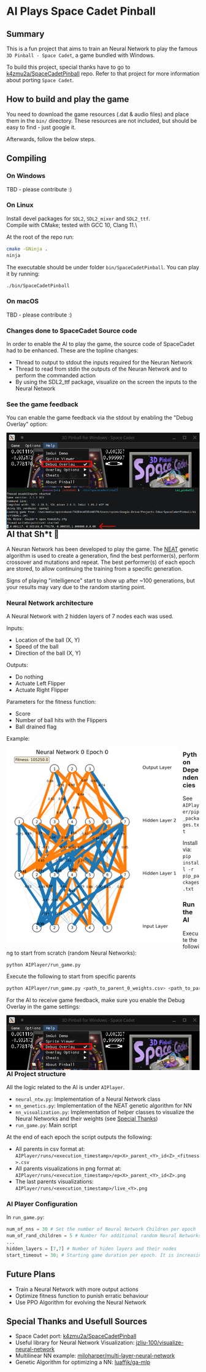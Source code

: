 # AI Plays Space Cadet Pinball

## Summary

This is a fun project that aims to train an Neural Network to play the famous `3D Pinball - Space Cadet`, a game bundled with Windows.

To build this project, special thanks have to go to [k4zmu2a/SpaceCadetPinball](https://github.com/k4zmu2a/SpaceCadetPinball) repo. Refer to that project for more information about porting `Space Cadet`.

## How to build and play the game

You need to download the game resources (.dat & audio files) and place them in the `bin/` directory.
These resources are not included, but should be easy to find - just google it.

Afterwards, follow the below steps.

## Compiling

### On Windows

TBD - please contribute :)

### On Linux

Install devel packages for `SDL2`, `SDL2_mixer` and `SDL2_ttf`.\
Compile with CMake; tested with GCC 10, Clang 11.\

At the root of the repo run:
```bash
cmake -GNinja .  
ninja
```

The executable should be under folder `bin/SpaceCadetPinball`. You can play it by running:

```bash
./bin/SpaceCadetPinball
```

### On macOS

TBD - please contribute :)

### Changes done to SpaceCadet Source code

In order to enable the AI to play the game, the source code of SpaceCadet had to be enhanced. These are the topline changes:

- Thread to output to stdout the inputs required for the Neuran Network
- Thread to read from stdin the outputs of the Neuran Network and to perform the commanded action
- By using the SDL2_ttf package, visualize on the screen the inputs to the Neural Network

### See the game feedback

You can enable the game feedback via the stdout by enabling the "Debug Overlay" option:

<img src="assets/enable_debug_overlay.png"
     alt="Enable Debug Overlay"
     style="float: left; margin-right: 10px;" />

<img src="assets/feedback_debug_overlay.png"
     alt="Feedback Debug Overlay"
     style="float: left; margin-right: 10px;" />

## AI that Sh\*t 🤖

A Neuran Network has been developed to play the game. The [NEAT](https://en.wikipedia.org/wiki/Neuroevolution_of_augmenting_topologies) genetic algorithm is used to create a generation, find the best performer(s), perform crossover and mutations and repeat. The best performer(s) of each epoch are stored, to allow continuing the training from a specific generation.

Signs of playing "intelligence" start to show up after ~100 generations, but your results may vary due to the random starting point.

### Neural Network architecture

A Neural Network with 2 hidden layers of 7 nodes each was used.

Inputs:

- Location of the ball (X, Y)
- Speed of the ball
- Direction of the ball (X, Y)

Outputs:

- Do nothing
- Actuate Left Flipper
- Actuate Right Flipper


Parameters for the fitness function:

- Score
- Number of ball hits with the Flippers
- Ball drained flag

Example:

<img src="assets/nn_example.png"
     alt="Feedback Debug Overlay"
     width="450"
     style="float: left; margin-right: 10px;" />


### Python Dependencies

See `AIPlayer/pip_packages.txt`

Install via: `pip install -r pip_packages.txt`

### Run the AI

Execute the following to start from scratch (random Neural Networks):

```bash
python AIPlayer/run_game.py
```

Execute the following to start from specific parents

```bash
python AIPlayer/run_game.py <path_to_parent_0_weights.csv> <path_to_parent_1_weights.csv> ...
```

For the AI to receive game feedback, make sure you enable the Debug Overlay in the game settings:

<img src="assets/enable_debug_overlay.png"
     alt="Enable Debug Overlay"
     style="float: left; margin-right: 10px;" />


### AI Project structure

All the logic related to the AI is under `AIPlayer`.

- `neural_ntw.py`: Implementation of a Neural Network class
- `nn_genetics.py`: Implementation of the NEAT genetic algorithm for NN
- `nn_visualization.py`: Implementation of helper classes to visualize the Neural Networks and their weights (see [Special Thanks](#special-thanks))
- `run_game.py`: Main script

At the end of each epoch the script outputs the following:

- All parents in csv format at: `AIPlayer/runs/<execution_timestamp>/ep<X>_parent_<Y>_id<Z>_<fitness>.csv`
- All parents visualizations in png format at: `AIPlayer/runs/<execution_timestamp>/ep<X>_parent_<Y>_id<Z>.png`
- The last parents visualizations: `AIPlayer/runs/<execution_timestamp>/live_<Y>.png`

### AI Player Configuration

In `run_game.py`:
```python
num_of_nns = 30 # Set the number of Neural Network Children per epoch
num_of_rand_children = 5 # Number for additional random Neural Networks per epoch
...
hidden_layers = [7,7] # Number of hiden layers and their nodes
start_timeout = 30; # Starting game duration per epoch. It is increasing by 10 sec every 10 epoch
```

## Future Plans

- Train a Neural Network with more output actions
- Optimize fitness function to punish erratic behaviour
- Use PPO Algorithm for evolving the Neural Network

## Special Thanks and Usefull Sources

- Space Cadet port: [k4zmu2a/SpaceCadetPinball](https://github.com/k4zmu2a/SpaceCadetPinball)
- Useful library for Neural Network Visualization: [jzliu-100/visualize-neural-network](https://github.com/jzliu-100/visualize-neural-network)
- Multilinear NN example: [miloharper/multi-layer-neural-network](https://github.com/miloharper/multi-layer-neural-network)
- Genetic Algorithm for optimizing a NN: [luaffjk/ga-mlp](https://github.com/luaffjk/ga-mlp)